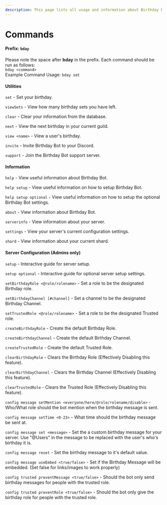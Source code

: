 ```yaml
---
description: This page lists all usage and information about Birthday Bot's commands.
---
```


# Commands

#### Prefix: `bday` 

Please note the space after **bday**  in the prefix. Each command should be run as follows:  
`bday <command>`  
Example Command Usage: `bday set`

#### Utilities

`set` - Set your birthday.

`viewSets` - View how many birthday sets you have left.

`clear` - Clear your information from the database.

`next` - View the next birthday in your current guild.

`view <name>` - View a user's birthday.

`invite` - Invite Birthday Bot to your Discord.

`support` - Join the Birthday Bot support server.

#### Information

`help` - View useful information about Birthday Bot.

`help setup` - View useful information on how to setup Birthday Bot.

`help setup optional` - View useful information on how to setup the optional Birthday Bot settings.

`about` - View information about Birthday Bot.

`serverinfo` - View information about your server.

`settings` - View your server's current configuration settings.

`shard` - View information about your current shard.

#### Server Configuration \(Admins only\)

`setup` - Interactive guide for server setup.

`setup optional` - Interactive guide for optional server setup settings.

`setBirthdayRole <@role/rolename>` - Set a role to be the designated Birthday role.

`setBirthdayChannel [#channel]` - Set a channel to be the designated Birthday Channel.

`setTrustedRole <@role/rolename>` - Set a role to be the designated Trusted role.

`createBirthdayRole` - Create the default Birthday Role.

`createBirthdayChannel` - Create the default Birthday Channel.

`createTrustedRole` - Create the default Trusted Role.

`clearBirthdayRole` - Clears the Birthday Role \(Effectively Disabling this feature\).

`clearBirthdayChannel` - Clears the Birthday Channel \(Effectively Disabling this feature\).

`clearTrustedRole` - Clears the Trusted Role \(Effectively Disabling this feature\).

`config message setMention <everyone/here/@role/rolename/disable>` - Who/What role should the bot mention when the birthday message is sent.

`config message setTime <0-23>` - What time should the birthday message be sent at.

`config message set <message>` - Set the a custom birthday message for your server. Use "@Users" in the message to be replaced with the user's who's birthday it is.

`config message reset` - Set the birthday message to it's default value.

`config message useEmbed <true/false>` - Set if the Birthday Message will be embedded. \(Set false for links/images to work properly\)

`config trusted preventMessage <true/false>` - Should the bot only send birthday messages for people with the trusted role.

`config trusted preventRole <true/false>` - Should the bot only give the birthday role for people with the trusted role.

